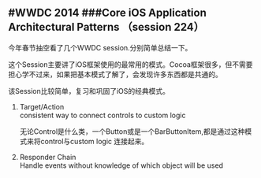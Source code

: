 #WWDC 2014 
###Core iOS Application Architectural Patterns （session 224）
--
今年春节抽空看了几个WWDC session.分别简单总结一下。

这个Session主要讲了iOS框架使用的最常用的模式。Cocoa框架很多，但不需要担心学不过来，如果把基本模式了解了，会发现许多东西都是共通的。

该Session比较简单，复习和巩固了iOS的经典模式。

1. Target/Action  
   consistent way to connect controls to custom logic  
	
	无论Control是什么类，一个Button或是一个BarButtonItem,都是通过这种模式来将control与custom logic 连接起来。
	
2. Responder Chain  
   Handle events without knowledge of which object will be used
   
![]()
 